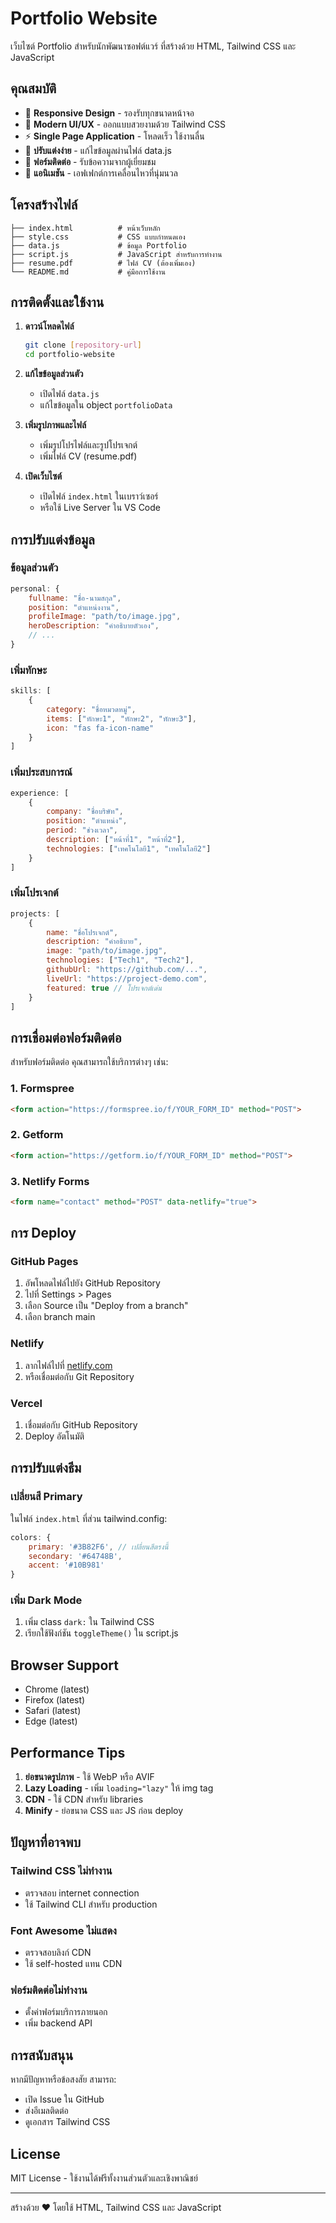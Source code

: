 # Portfolio Website

เว็บไซต์ Portfolio สำหรับนักพัฒนาซอฟต์แวร์ ที่สร้างด้วย HTML, Tailwind CSS และ JavaScript

## คุณสมบัติ

- 📱 **Responsive Design** - รองรับทุกขนาดหน้าจอ
- 🎨 **Modern UI/UX** - ออกแบบสวยงามด้วย Tailwind CSS
- ⚡ **Single Page Application** - โหลดเร็ว ใช้งานลื่น
- 🔧 **ปรับแต่งง่าย** - แก้ไขข้อมูลผ่านไฟล์ data.js
- 📧 **ฟอร์มติดต่อ** - รับข้อความจากผู้เยี่ยมชม
- 🌟 **แอนิเมชัน** - เอฟเฟกต์การเคลื่อนไหวที่นุ่มนวล

## โครงสร้างไฟล์

```
├── index.html          # หน้าเว็บหลัก
├── style.css           # CSS แบบกำหนดเอง
├── data.js             # ข้อมูล Portfolio
├── script.js           # JavaScript สำหรับการทำงาน
├── resume.pdf          # ไฟล์ CV (ต้องเพิ่มเอง)
└── README.md           # คู่มือการใช้งาน
```

## การติดตั้งและใช้งาน

1. **ดาวน์โหลดไฟล์**
   ```bash
   git clone [repository-url]
   cd portfolio-website
   ```

2. **แก้ไขข้อมูลส่วนตัว**
   - เปิดไฟล์ `data.js`
   - แก้ไขข้อมูลใน object `portfolioData`

3. **เพิ่มรูปภาพและไฟล์**
   - เพิ่มรูปโปรไฟล์และรูปโปรเจกต์
   - เพิ่มไฟล์ CV (resume.pdf)

4. **เปิดเว็บไซต์**
   - เปิดไฟล์ `index.html` ในเบราว์เซอร์
   - หรือใช้ Live Server ใน VS Code

## การปรับแต่งข้อมูล

### ข้อมูลส่วนตัว
```javascript
personal: {
    fullname: "ชื่อ-นามสกุล",
    position: "ตำแหน่งงาน",
    profileImage: "path/to/image.jpg",
    heroDescription: "คำอธิบายตัวเอง",
    // ...
}
```

### เพิ่มทักษะ
```javascript
skills: [
    {
        category: "ชื่อหมวดหมู่",
        items: ["ทักษะ1", "ทักษะ2", "ทักษะ3"],
        icon: "fas fa-icon-name"
    }
]
```

### เพิ่มประสบการณ์
```javascript
experience: [
    {
        company: "ชื่อบริษัท",
        position: "ตำแหน่ง",
        period: "ช่วงเวลา",
        description: ["หน้าที่1", "หน้าที่2"],
        technologies: ["เทคโนโลยี1", "เทคโนโลยี2"]
    }
]
```

### เพิ่มโปรเจกต์
```javascript
projects: [
    {
        name: "ชื่อโปรเจกต์",
        description: "คำอธิบาย",
        image: "path/to/image.jpg",
        technologies: ["Tech1", "Tech2"],
        githubUrl: "https://github.com/...",
        liveUrl: "https://project-demo.com",
        featured: true // โปรเจกต์เด่น
    }
]
```

## การเชื่อมต่อฟอร์มติดต่อ

สำหรับฟอร์มติดต่อ คุณสามารถใช้บริการต่างๆ เช่น:

### 1. Formspree
```html
<form action="https://formspree.io/f/YOUR_FORM_ID" method="POST">
```

### 2. Getform
```html
<form action="https://getform.io/f/YOUR_FORM_ID" method="POST">
```

### 3. Netlify Forms
```html
<form name="contact" method="POST" data-netlify="true">
```

## การ Deploy

### GitHub Pages
1. อัพโหลดไฟล์ไปยัง GitHub Repository
2. ไปที่ Settings > Pages
3. เลือก Source เป็น "Deploy from a branch"
4. เลือก branch main

### Netlify
1. ลากไฟล์ไปที่ [netlify.com](https://netlify.com)
2. หรือเชื่อมต่อกับ Git Repository

### Vercel
1. เชื่อมต่อกับ GitHub Repository
2. Deploy อัตโนมัติ

## การปรับแต่งธีม

### เปลี่ยนสี Primary
ในไฟล์ `index.html` ที่ส่วน tailwind.config:
```javascript
colors: {
    primary: '#3B82F6', // เปลี่ยนสีตรงนี้
    secondary: '#64748B',
    accent: '#10B981'
}
```

### เพิ่ม Dark Mode
1. เพิ่ม class `dark:` ใน Tailwind CSS
2. เรียกใช้ฟังก์ชัน `toggleTheme()` ใน script.js

## Browser Support

- Chrome (latest)
- Firefox (latest)
- Safari (latest)
- Edge (latest)

## Performance Tips

1. **ย่อขนาดรูปภาพ** - ใช้ WebP หรือ AVIF
2. **Lazy Loading** - เพิ่ม `loading="lazy"` ให้ img tag
3. **CDN** - ใช้ CDN สำหรับ libraries
4. **Minify** - ย่อขนาด CSS และ JS ก่อน deploy

## ปัญหาที่อาจพบ

### Tailwind CSS ไม่ทำงาน
- ตรวจสอบ internet connection
- ใช้ Tailwind CLI สำหรับ production

### Font Awesome ไม่แสดง
- ตรวจสอบลิงก์ CDN
- ใช้ self-hosted แทน CDN

### ฟอร์มติดต่อไม่ทำงาน
- ตั้งค่าฟอร์มบริการภายนอก
- เพิ่ม backend API

## การสนับสนุน

หากมีปัญหาหรือข้อสงสัย สามารถ:
- เปิด Issue ใน GitHub
- ส่งอีเมลติดต่อ
- ดูเอกสาร Tailwind CSS

## License

MIT License - ใช้งานได้ฟรีทั้งงานส่วนตัวและเชิงพาณิชย์

---

สร้างด้วย ❤️ โดยใช้ HTML, Tailwind CSS และ JavaScript
